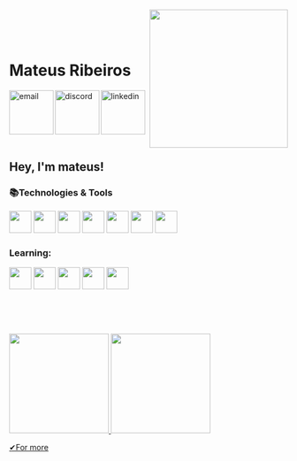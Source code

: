 <img align="right" width="250px" style="margin-top:-20px" src="https://drive.google.com/drive/folders/1LMgN7T9YWfn-Ac_dwWSJZ5W0_HJU1j44?hl=pt-BR">

</br>
</br>
 
 <h1 align="left">Mateus Ribeiros </h1>
 <a href="mailto:mateuseduardosilvar@gmail.com?subject=Hey, Mateus!">
    <img align="left" width="80px" src="https://drive.google.com/drive/folders/1LMgN7T9YWfn-Ac_dwWSJZ5W0_HJU1j44?hl=pt-BR" alt="email" style="vertical-align:top; target="_blank"">
  </a> 
  <a href="https://discord.com/channels/mateusribeiros">
    <img align="left" width="80px" src="https://drive.google.com/drive/folders/1LMgN7T9YWfn-Ac_dwWSJZ5W0_HJU1j44?hl=pt-BR" alt="discord" style="vertical-align:top; target="_blank"">
  </a>
  <a href="https://www.linkedin.com/in/mateusribeiros/">
    <img width="80px" src="https://drive.google.com/drive/folders/1LMgN7T9YWfn-Ac_dwWSJZ5W0_HJU1j44?hl=pt-BR" alt="linkedin" style="vertical-align:top; target="_blank"">
  </a>
</div>


</br>
</br>

## Hey, I'm mateus!

### &#x1F4DA;Technologies & Tools
<code><img src="https://cdn.jsdelivr.net/gh/devicons/devicon/icons/python/python-original-wordmark.svg" width="40" height="40"/></code>
<code><img src="https://cdn.jsdelivr.net/gh/devicons/devicon/icons/c/c-original.svg"  width="40" height="40"/></code>
<code><img src="https://drive.google.com/drive/folders/1LMgN7T9YWfn-Ac_dwWSJZ5W0_HJU1j44?hl=pt-BR"  width="40" height="40"/></code>
<code><img src="[https://cdn.jsdelivr.net/gh/devicons/devicon/icons/css3/css3-original-wordmark.svg](https://drive.google.com/drive/folders/1LMgN7T9YWfn-Ac_dwWSJZ5W0_HJU1j44?hl=pt-BR)"  width="40" height="40"/></code>
<code><img src="https://drive.google.com/drive/folders/1LMgN7T9YWfn-Ac_dwWSJZ5W0_HJU1j44?hl=pt-BR"  width="40" height="40"/></code>
<code><img src="[https://cdn.jsdelivr.net/gh/devicons/devicon/icons/react/react-original-wordmark.svg](https://drive.google.com/drive/folders/1LMgN7T9YWfn-Ac_dwWSJZ5W0_HJU1j44?hl=pt-BR)"  width="40" height="40"/></code>
<code><img src="https://cdn.jsdelivr.net/gh/devicons/devicon/icons/windows8/windows8-original.svg"  width="40" height="40"/></code>
                  
### Learning:
<code><img src="[https://cdn.jsdelivr.net/gh/devicons/devicon/icons/terraform/terraform-original-wordmark.svg](https://drive.google.com/drive/folders/1LMgN7T9YWfn-Ac_dwWSJZ5W0_HJU1j44?hl=pt-BR)"  width="40" height="40"/></code>
<code><img src="[https://cdn.jsdelivr.net/gh/devicons/devicon/icons/docker/docker-original-wordmark.svg](https://drive.google.com/drive/folders/1LMgN7T9YWfn-Ac_dwWSJZ5W0_HJU1j44?hl=pt-BR)"  width="40" height="40"/></code>
<code><img src="[https://cdn.jsdelivr.net/gh/devicons/devicon/icons/kubernetes/kubernetes-plain-wordmark.svg](https://drive.google.com/drive/folders/1LMgN7T9YWfn-Ac_dwWSJZ5W0_HJU1j44?hl=pt-BR)"  width="40" height="40"/></code>
<code><img src="https://cdn.jsdelivr.net/gh/devicons/devicon/icons/linux/linux-original.svg"  width="40" height="40"/></code>
<code><img src="[https://cdn.jsdelivr.net/gh/devicons/devicon/icons/amazonwebservices/amazonwebservices-original-wordmark.svg](https://drive.google.com/drive/folders/1LMgN7T9YWfn-Ac_dwWSJZ5W0_HJU1j44?hl=pt-BR)"  width="40" height="40" /></code>


</br>
</br>

##
<div>
<a href="https://github.com/mateusribeiros">
<img height="180em" src="https://github-readme-stats.vercel.app/api/top-langs/?username=mateusribeiros&layout=compact&langs_count=7&theme=dracula"/>
<img height="180em" src="https://github-readme-stats.vercel.app/api?username=mateusribeiros&show_icons=true&theme=dracula&include_all_commits=true&count_private=true"/>
</div>
 
<a href = "https://github.com/mateusribeiros/aboutMe" target = "_blank"> &#x2714;For more</a>
